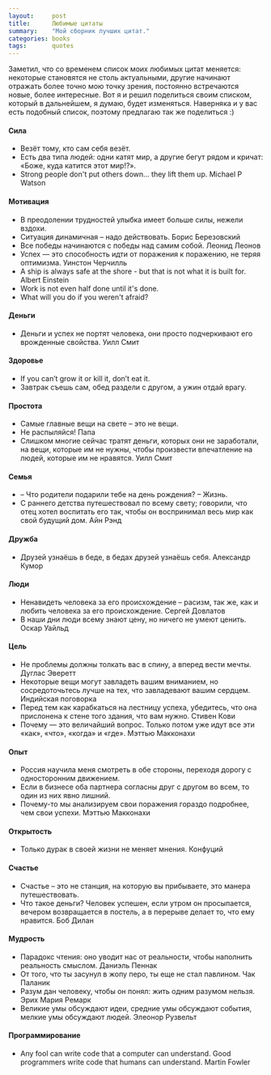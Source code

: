 ```yaml
---
layout:     post
title:      Любимые цитаты
summary:    "Мой сборник лучших цитат."
categories: books
tags:       quotes
---
```


Заметил, что со временем список моих любимых цитат меняется: некоторые становятся не столь актуальными, другие начинают отражать более точно мою точку зрения, постоянно встречаются новые, более интересные. Вот я и решил поделиться своим списком, который в дальнейшем, я думаю, будет изменяться. Наверняка и у вас есть подобный список, поэтому предлагаю так же поделиться :)

#### Сила

- Везёт тому, кто сам себя везёт.
- Есть два типа людей: одни катят мир, а другие бегут рядом и кричат: «Боже, куда катится этот мир!?».
- Strong people don't put others down... they lift them up. Michael P Watson

#### Мотивация

- В преодолении трудностей улыбка имеет больше силы, нежели вздохи.
- Ситуация динамичная – надо действовать. Борис Березовский
- Все победы начинаются с победы над самим собой. Леонид Леонов
- Успех — это способность идти от поражения к поражению, не теряя оптимизма. Уинстон Черчилль
- A ship is always safe at the shore - but that is not what it is built for. Albert Einstein
- Work is not even half done until it's done.
- What will you do if you weren't afraid?

#### Деньги

- Деньги и успех не портят человека, они просто подчеркивают его врожденные свойства. Уилл Смит

#### Здоровье

- If you can’t grow it or kill it, don’t eat it.
- Завтрак съешь сам, обед раздели с другом, а ужин отдай врагу.

#### Простота

- Самые главные вещи на свете – это не вещи.
- Не распыляйся! Папа
- Слишком многие сейчас тратят деньги, которых они не заработали, на вещи, которые им не нужны, чтобы произвести впечатление на людей, которые им не нравятся. Уилл Смит

#### Семья

- – Что родители подарили тебе на день рождения? – Жизнь.
- С раннего детства путешествовал по всему свету; говорили, что отец хотел воспитать его так, чтобы он воспринимал весь мир как свой будущий дом. Айн Рэнд

#### Дружба

- Друзей узнаёшь в беде, в бедах друзей узнаёшь себя. Александр Кумор

#### Люди

- Ненавидеть человека за его происхождение – расизм, так же, как и любить человека за его происхождение. Сергей Довлатов
- В наши дни люди всему знают цену, но ничего не умеют ценить. Оскар Уайльд

#### Цель

- Не проблемы должны толкать вас в спину, а вперед вести мечты. Дуглас Эверетт
- Некоторые вещи могут завладеть вашим вниманием, но сосредоточьтесь лучше на тех, что завладевают вашим сердцем. Индийская поговорка
- Перед тем как карабкаться на лестницу успеха, убедитесь, что она прислонена к стене того здания, что вам нужно. Стивен Кови
- Почему — это величайший вопрос. Только потом уже идут все эти «как», «что», «когда» и «где». Мэттью Макконахи

#### Опыт

- Россия научила меня смотреть в обе стороны, переходя дорогу с односторонним движением.
- Если в бизнесе оба партнера согласны друг с другом во всем, то один из них явно лишний.
- Почему-то мы анализируем свои поражения гораздо подробнее, чем свои успехи. Мэттью Макконахи

#### Открытость

- Только дурак в своей жизни не меняет мнения. Конфуций

#### Счастье

- Счастье – это не станция, на которую вы прибываете, это манера путешествовать.
- Что такое деньги? Человек успешен, если утром он просыпается, вечером возвращается в постель, а в перерыве делает то, что ему нравится. Боб Дилан

#### Мудрость

- Парадокс чтения: оно уводит нас от реальности, чтобы наполнить реальность смыслом. Даниэль Пеннак
- От того, что ты засунул в жопу перо, ты еще не стал павлином. Чак Паланик
- Разум дан человеку, чтобы он понял: жить одним разумом нельзя. Эрих Мария Ремарк
- Великие умы обсуждают идеи, средние умы обсуждают события, мелкие умы обсуждают людей. Элеонор Рузвельт

#### Программирование

- Any fool can write code that a computer can understand. Good programmers write code that humans can understand. Martin Fowler
